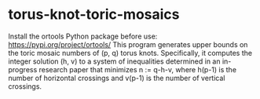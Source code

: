 # torus-knot-toric-mosaics
Install the ortools Python package before use: https://pypi.org/project/ortools/
This program generates upper bounds on the toric mosaic numbers of (p, q) torus knots.
Specifically, it computes the integer solution (h, v) to a system of inequalities determined in an in-progress research paper that minimizes n := q-h-v, where h(p-1) is the number of horizontal crossings and v(p-1) is the number of vertical crossings.
